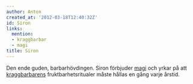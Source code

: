 ```yaml
---
author: Anton
created_at: '2012-03-18T12:40:32Z'
id: Siron
links:
  mention:
  - kraggbarbar
  - magi
title: Siron
---
```


Den ende guden, barbarhövdingen. Siron förbjuder [magi] och yrkar på att [kraggbarbarens]
fruktbarhetsritualer måste hållas en gång varje årstid.

  [magi]: magi
  [kraggbarbarens]: kraggbarbar
